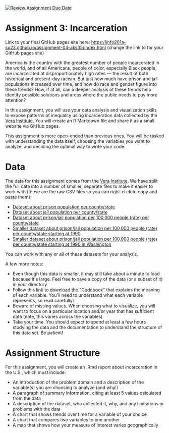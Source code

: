[![Review Assignment Due Date](https://classroom.github.com/assets/deadline-readme-button-24ddc0f5d75046c5622901739e7c5dd533143b0c8e959d652212380cedb1ea36.svg)](https://classroom.github.com/a/A21hL4nA)
# Assignment 3: Incarceration

Link to your final GitHub pages site here: https://info201a-su23.github.io/assignment-04-aks35/index.html (change the link to for your GitHub pages site)

America is the country with the greatest number of people incarcerated in the world, and of all Americans, people of color, especially Black people, are incarcerated at disproportionately high rates — the result of both historical and present-day racism. But just how much have prison and jail populations increased over time, and how do race and gender figure into these trends? How, if at all, can a deeper analysis of these trends help identify possible solutions and areas where the public needs to pay more attention?

In this assignment, you will use your data analysis and visualization skills to expose patterns of inequality using incarceration data collected by the [Vera Institute](https://github.com/vera-institute/incarceration-trends). You will create an R Markdown file and share it as a small website via GitHub pages.

This assignment is more open-ended than previous ones. You will be tasked with understanding the data itself, choosing the variables you want to analyze, and deciding the optimal way to write your code. 

# Data

The data for this assignment comes from the [Vera Institute](https://github.com/vera-institute/incarceration-trends). We have split the full data into a number of smaller, separate files to make it easier to work with (these are the raw CSV files so you can right-click to copy and paste them):
- [Dataset about prison population per county/state](https://github.com/melaniewalsh/Neat-Datasets/blob/main/us-prison-pop.csv?raw=true)
- [Dataset about jail population per county/state](https://github.com/melaniewalsh/Neat-Datasets/blob/main/us-jail-pop.csv?raw=true)
- [Dataset about prison/jail population per 100,000 people (rate) per county/state](https://github.com/melaniewalsh/Neat-Datasets/blob/main/us-prison-jail-rates.csv?raw=true)
- [Smaller dataset about prison/jail population per 100,000 people (rate) per county/state starting at 1990](https://github.com/melaniewalsh/Neat-Datasets/blob/main/us-prison-jail-rates-1990.csv?raw=true)
- [Smaller dataset about prison/jail population per 100,000 people (rate) per county/state starting at 1990 in Washington](https://github.com/melaniewalsh/Neat-Datasets/raw/main/us-prison-jail-rates-1990-WA.csv)

You can work with any or all of these datasets for your analysis.

A few more notes:
- Even though this data is smaller, it may still take about a minute to load because it's large. Feel free to save a copy of the data (or a subset of it) in your directory
- Follow this [link to download the "Codebook"](https://github.com/vera-institute/incarceration-trends/blob/master/incarceration_trends-Codebook.pdf) that explains the meaning of each variable. You'll need to understand what each variable represents, so read carefully!
- Beware of missing values. When choosing what to visualize, you will want to focus on a particular location and/or year that has sufficient data (note, this varies across the variables)
- Take your time. You should expect to spend at least a few hours studying the data and the documentation to understand the structure of this data set. Be patient!

# Assignment Structure

For this assignment, you will create an .Rmd report about incarceration in the U.S., which must include:

- An introduction of the problem domain and a description of the variable(s) you are choosing to analyze (and why!)
- A paragraph of summary information, citing at least 5 values calculated from the data
- A description of the dataset, who collected it, why, and any limitations or problems with the data
- A chart that shows trends over time for a variable of your choice
- A chart that compares two variables to one another
- A map that shows how your measure of interest varies geographically
